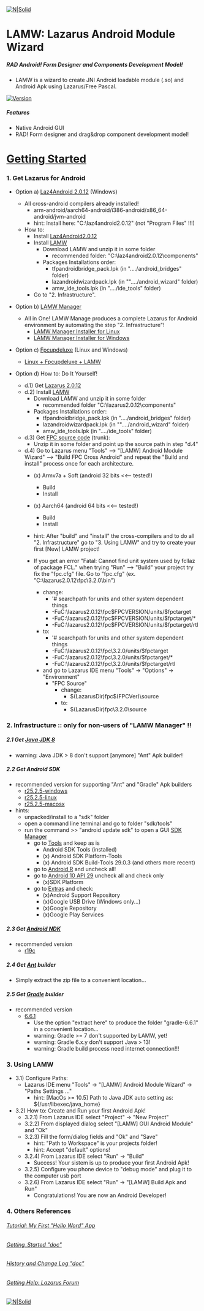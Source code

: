 [![N|Solid](https://i.imgur.com/eAIuo9U.png)](https://www.lazarus-ide.org/)

# LAMW: Lazarus Android Module Wizard
##### RAD Android! Form Designer and Components Development Model!
- LAMW is a wizard to create JNI Android loadable module (.so) and Android Apk using Lazarus/Free Pascal.

[![Version](https://img.shields.io/badge/Version-0.8.6.1-blue)](https://github.com/jmpessoa/lazandroidmodulewizard/archive/master.zip)

##### Features
- Native Android GUI
- RAD! Form designer and drag&drop component development model!

# [Getting Started](https://github.com/jmpessoa/lazandroidmodulewizard/blob/master/docs/LAMW_Getting_Started.txt)

### 1. Get Lazarus for Android
- Option a) [Laz4Android 2.0.12](http://sourceforge.net/projects/laz4android/files/?source=navbar) (Windows) 
   - All cross-android compilers already installed!
      - arm-android/aarch64-android/i386-android/x86_64-android/jvm-android
     - hint: Install here: "C:\laz4android2.0.12"   (not "Program Files" !!!)
   - How to:
      - Install [Laz4Android2.0.12](http://sourceforge.net/projects/laz4android/files/?source=navbar)
      - Install [LAMW](https://github.com/jmpessoa/lazandroidmodulewizard/archive/master.zip)
         - Download LAMW and unzip it in some folder 
            - recommended folder: "C:\laz4android2.0.12\components"
         - Packages Installations order:
            - tfpandroidbridge_pack.lpk	(in "..../android_bridges" folder)
            - lazandroidwizardpack.lpk	(in ""..../android_wizard" folder)
            - amw_ide_tools.lpk		(in "..../ide_tools" folder)
      - Go to "2. Infrastructure".  

- Option b) [LAMW Manager](https://forum.lazarus.freepascal.org/index.php/topic,45361.0.html) 
   - All in One! LAMW Manage produces a complete Lazarus for Android environment by automating the step "2. Infrastructure"!   
      - [LAMW Manager Installer for Linux](https://github.com/dosza/LAMWManager-linux)
      - [LAMW Manager Installer for Windows](https://github.com/dosza/LAMWManager-win)

- Option c) [Fpcupdeluxe](https://github.com/LongDirtyAnimAlf/fpcupdeluxe/releases) (Linux and Windows) 
  - [Linux + Fpcupdeluxe + LAMW](https://github.com/jmpessoa/lazandroidmodulewizard/tree/master/docs/linux/tutorial_by_waynesherman)
- Option d) How to: Do It Yourself! 
    - d.1) Get [Lazarus 2.0.12](https://sourceforge.net/projects/lazarus/files/Lazarus%20Windows%2064%20bits/Lazarus%202.0.12/lazarus-2.0.12-fpc-3.2.0-win64.exe/download)
    - d.2) Install [LAMW](https://github.com/jmpessoa/lazandroidmodulewizard/archive/master.zip)
         - Download LAMW and unzip it in some folder 
            - recommended folder "C:\lazarus2.0.12\components"
         - Packages Installations order:
            - tfpandroidbridge_pack.lpk	(in "..../android_bridges" folder)
            - lazandroidwizardpack.lpk	(in ""..../android_wizard" folder)
            - amw_ide_tools.lpk		(in "..../ide_tools" folder)
    - d.3) Get [FPC source code](https://gitlab.com/freepascal.org/fpc/source/-/archive/main/source-main.zip) (trunk):
      - Unzip it in some folder and point up the source path in step "d.4"
    - d.4) Go to Lazarus menu "Tools" --> "[LAMW] Android Module Wizard" --> "Build FPC Cross Android" and repeat the "Build and install" process  once for each architecture.
      - (x) Armv7a + Soft (android 32 bits	<<-- tested!)
         - Build
        - Install
      - (x) Aarch64 (android 64 bits	<<-- tested!)
        - Build
        - Install

      - hint: After "build" and "install" the cross-compilers and to do  all "2. Infrastructure" go to "3. Using LAMW" and try to create your first [New] LAMW project!
      - If you get an error "Fatal: Cannot find unit system used by fcllaz of package FCL." when trying "Run" --> "Build"  your project try fix the "fpc.cfg" file. Go to "fpc.cfg"  (ex. "C:\lazarus2.0.12\fpc\3.2.0\bin")
         - change:
           - '# searchpath for units and other system dependent things
           - -FuC:\lazarus2.0.12\fpc\$FPCVERSION/units/$fpctarget 
           - -FuC:\lazarus2.0.12\fpc\$FPCVERSION/units/$fpctarget/*  
           - -FuC:\lazarus2.0.12\fpc\$FPCVERSION/units/$fpctarget/rtl
         - to:
           - '# searchpath for units and other system dependent things
           - -FuC:\lazarus2.0.12\fpc\3.2.0/units/$fpctarget 
           - -FuC:\lazarus2.0.12\fpc\3.2.0/units/$fpctarget/*  
           - -FuC:\lazarus2.0.12\fpc\3.2.0/units/$fpctarget/rtl
         - and go to Lazarus IDE menu "Tools" -> "Options" -> "Environment"
           - "FPC Source"
             - change:
               - $(LazarusDir)fpc\$(FPCVer)\source 
             - to:
               - $(LazarusDir)fpc\3.2.0\source

### 2. Infrastructure  :: only for non-users of  "LAMW Manager" !!

##### 2.1 Get [Java JDK 8](http://www.oracle.com/technetwork/java/javase/downloads/jdk8-downloads-2133151.html)
- warning:  Java JDK > 8 don't support [anymore] "Ant" Apk builder!

##### 2.2 Get Android SDK
- recommended version for supporting "Ant" and "Gradle" Apk builders
  - [r25.2.5-windows](https://dl.google.com/android/repository/tools_r25.2.5-windows.zip)
   - [r25.2.5-linux](https://dl.google.com/android/repository/tools_r25.2.5-linux.zip)
   - [r25.2.5-macosx](https://dl.google.com/android/repository/tools_r25.2.5-macosx.zip)
- hints:
    - unpacked/install to a "sdk" folder
    - open a command line terminal and go to folder "sdk/tools"
    - run the command  >> "android update sdk"  to open a GUI [SDK Manager](https://i.imgur.com/UbdoENt.png) 
       - go to [Tools](https://i.imgur.com/UbdoENt.png) and keep as is
          - Android SDK Tools  (installed)
          - (x) Android SDK Platform-Tools
          - (x) Android SDK Build-Tools 29.0.3 (and others more recent)
       - go to [Android R](https://i.imgur.com/JvtPqpq.png) and uncheck all! 
       - go to [Android 10 API 29](https://i.imgur.com/JvtPqpq.png) uncheck all and check only 
         - (x)SDK Platform
       - go to [Extras]([Imgur](https://i.imgur.com/pTpG3JO.png)) and check:
          - (x)Android Support Repository
          - (x)Google USB Drive	(Windows only...)
          - (x)Google Repository
          - (x)Google Play Services
       
##### 2.3 Get [Android NDK](https://developer.android.com/ndk/downloads/index.html)
- recommended version
   - [r19c](https://github.com/android/ndk/wiki/Unsupported-Downloads)

##### 2.4 Get [Ant](http://ant.apache.org/bindownload.cgi) builder 
- Simply extract the zip file to a convenient location...

##### 2.5 Get [Gradle](https://gradle.org/releases/) builder
- recommended version
  - [6.6.1](https://gradle.org/next-steps/?version=6.6.1&format=bin)
    - Use the option "extract here" to produce the folder "gradle-6.6.1" in a convenient location...
    - warning: Gradle >= 7  don't supported by LAMW, yet! 
    - warning: Gradle 6.x.y  don't support Java > 13!
    - warning: Gradle build process need internet connection!!!

### 3. Using LAMW

- 3.1) Configure Paths:
  - Lazarus IDE menu "Tools" -> "[LAMW] Android Module Wizard" ->  "Paths Settings ..."
    - hint: [MacOs >= 10.5] Path to Java JDK auto setting as: ${/usr/libexec/java_home}
- 3.2) How to: Create and Run your first Android Apk!
    - 3.2.1) From Lazarus IDE select "Project" -> "New Project" 
    - 3.2.2) From displayed dialog select "[LAMW] GUI Android Module" and "Ok"
    - 3.2.3) Fill the form/dialog fields and "Ok" and "Save"
      - hint: "Path to Workspace" is your projects folder!
      - hint: Accept "default" options!
  - 3.2.4) From Lazarus IDE select "Run" -> "Build"
     - Success! Your sistem is up to produce your first Android Apk!
  - 3.2.5) Configure you phone device to "debug mode" and plug it to the computer usb port
  - 3.2.6) From Lazarus IDE select "Run" -> "[LAMW] Build Apk and Run"
     - Congratulations! You are now an Android Developer!

### 4. Others References
###### [Tutorial: My First "Hello Word" App](https://github.com/jmpessoa/lazandroidmodulewizard/blob/master/docs/HelloWorld.md)
###### [Getting_Started "doc"](https://github.com/jmpessoa/lazandroidmodulewizard/blob/master/docs/LAMW_Getting_Started.txt)
###### [History and Change Log "doc"](https://github.com/jmpessoa/lazandroidmodulewizard/blob/master/docs/LAMW_History_and_Change_Log.txt)
###### [Getting Help: Lazarus Forum](https://forum.lazarus.freepascal.org/index.php/board,43.0.html)

[![N|Solid](https://i.imgur.com/xlfiR4A.png)](https://www.lazarus-ide.org/)
